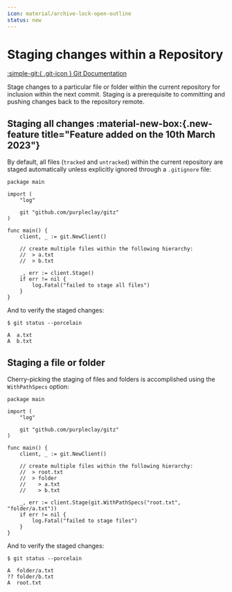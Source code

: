 ```yaml
---
icon: material/archive-lock-open-outline
status: new
---
```


# Staging changes within a Repository

[:simple-git:{ .git-icon } Git Documentation](https://git-scm.com/docs/git-stage)

Stage changes to a particular file or folder within the current repository for inclusion within the next commit. Staging is a prerequisite to committing and pushing changes back to the repository remote.

## Staging all changes :material-new-box:{.new-feature title="Feature added on the 10th March 2023"}

By default, all files (`tracked` and `untracked`) within the current repository are staged automatically unless explicitly ignored through a `.gitignore` file:

```{ .go .select linenums="1" }
package main

import (
	"log"

	git "github.com/purpleclay/gitz"
)

func main() {
    client, _ := git.NewClient()

    // create multiple files within the following hierarchy:
    //  > a.txt
    //  > b.txt

    _, err := client.Stage()
    if err != nil {
        log.Fatal("failed to stage all files")
    }
}
```

And to verify the staged changes:

```{ .text .no-select .no-copy }
$ git status --porcelain

A  a.txt
A  b.txt
```

## Staging a file or folder

Cherry-picking the staging of files and folders is accomplished using the `WithPathSpecs` option:

```{ .go .select linenums="1" }
package main

import (
	"log"

	git "github.com/purpleclay/gitz"
)

func main() {
    client, _ := git.NewClient()

    // create multiple files within the following hierarchy:
    //  > root.txt
    //  > folder
    //    > a.txt
    //    > b.txt

    _, err := client.Stage(git.WithPathSpecs("root.txt", "folder/a.txt"))
    if err != nil {
        log.Fatal("failed to stage files")
    }
}
```

And to verify the staged changes:

```{ .text .no-select .no-copy }
$ git status --porcelain

A  folder/a.txt
?? folder/b.txt
A  root.txt
```
